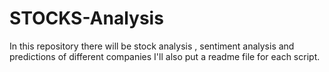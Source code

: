 # STOCKS-Analysis
In this repository there will be stock analysis , sentiment analysis and predictions of different companies I'll also put a readme file for each script.
